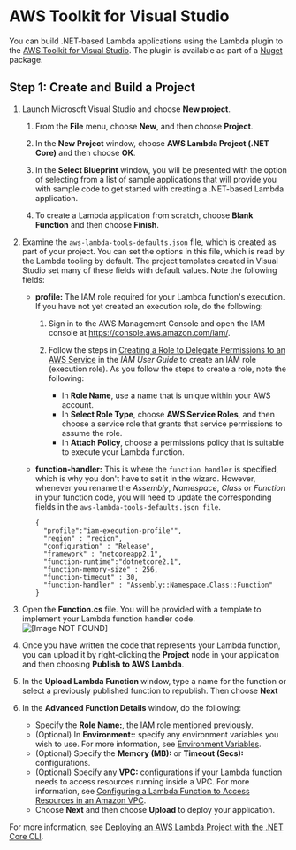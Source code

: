 # AWS Toolkit for Visual Studio<a name="lambda-dotnet-create-deployment-package-toolkit"></a>

You can build \.NET\-based Lambda applications using the Lambda plugin to the [AWS Toolkit for Visual Studio]()\. The plugin is available as part of a [Nuget](https://www.nuget.org/packages/Amazon.Lambda/) package\.

## Step 1: Create and Build a Project<a name="dotnet-vs-create-project"></a>

1. Launch Microsoft Visual Studio and choose **New project**\. 

   1. From the **File** menu, choose **New**, and then choose **Project**\. 

   1. In the **New Project** window, choose **AWS Lambda Project \(\.NET Core\)** and then choose **OK**\.

   1. In the **Select Blueprint** window, you will be presented with the option of selecting from a list of sample applications that will provide you with sample code to get started with creating a \.NET\-based Lambda application\. 

   1. To create a Lambda application from scratch, choose **Blank Function** and then choose **Finish**\. 

1. Examine the `aws-lambda-tools-defaults.json` file, which is created as part of your project\. You can set the options in this file, which is read by the Lambda tooling by default\. The project templates created in Visual Studio set many of these fields with default values\. Note the following fields:
   + **profile:** The IAM role required for your Lambda function's execution\. If you have not yet created an execution role, do the following:

     1. Sign in to the AWS Management Console and open the IAM console at [https://console\.aws\.amazon\.com/iam/](https://console.aws.amazon.com/iam/)\.

     1. Follow the steps in [Creating a Role to Delegate Permissions to an AWS Service](http://docs.aws.amazon.com/IAM/latest/UserGuide/id_roles_create_for-service.html) in the *IAM User Guide* to create an IAM role \(execution role\)\. As you follow the steps to create a role, note the following:
        + In **Role Name**, use a name that is unique within your AWS account\. 
        + In **Select Role Type**, choose **AWS Service Roles**, and then choose a service role that grants that service permissions to assume the role\.
        + In **Attach Policy**, choose a permissions policy that is suitable to execute your Lambda function\.
   + **function\-handler:** This is where the `function handler` is specified, which is why you don't have to set it in the wizard\. However, whenever you rename the *Assembly*, *Namespace*, *Class* or *Function* in your function code, you will need to update the corresponding fields in the `aws-lambda-tools-defaults.json file`\.

     ```
     {
       "profile":"iam-execution-profile"",
       "region" : "region",
       "configuration" : "Release",
       "framework" : "netcoreapp2.1",
       "function-runtime":"dotnetcore2.1",
       "function-memory-size" : 256,
       "function-timeout" : 30,
       "function-handler" : "Assembly::Namespace.Class::Function" 
     }
     ```

1. Open the **Function\.cs** file\. You will be provided with a template to implement your Lambda function handler code\.  
![\[Image NOT FOUND\]](http://docs.aws.amazon.com/lambda/latest/dg/images/lambda-function.png)

1. Once you have written the code that represents your Lambda function, you can upload it by right\-clicking the **Project** node in your application and then choosing **Publish to AWS Lambda**\.

1. In the **Upload Lambda Function** window, type a name for the function or select a previously published function to republish\. Then choose **Next**

1. In the **Advanced Function Details** window, do the following: 
   + Specify the **Role Name:**, the IAM role mentioned previously\.
   + \(Optional\) In **Environment::** specify any environment variables you wish to use\. For more information, see [Environment Variables](env_variables.md)\.
   + \(Optional\) Specify the **Memory \(MB\):** or **Timeout \(Secs\):** configurations\.
   + \(Optional\) Specify any **VPC:** configurations if your Lambda function needs to access resources running inside a VPC\. For more information, see [Configuring a Lambda Function to Access Resources in an Amazon VPC](vpc.md)\.
   + Choose **Next** and then choose **Upload** to deploy your application\.

For more information, see [Deploying an AWS Lambda Project with the \.NET Core CLI](https://docs.aws.amazon.com/toolkit-for-visual-studio/latest/user-guide/welcome.html)\.
